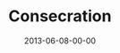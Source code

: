 ---
layout: message
category: message
series: "GoodSex"
title: "Consecration"
date: 2013-06-08-00-00
message_id: 790
audio: "http://s3.amazonaws.com/crossroads-media/messages/audio/goodsex_04.mp3"
audio-duration: "42:34"
program: "http://s3.amazonaws.com/crossroads-media/documents/06_08-09_13Program_LO.pdf"
description: "We'll be talking about God's redemptive plan for sex.
(This message contains adult content.)"
video: "http://s3.amazonaws.com/crossroads-media/messages/video/goodsex_04.mp4"
video-duration: "42:39"
yt-embed-url: "//www.youtube.com/embed/hDWQ-Ed6Qws"
video-image: "http://s3.amazonaws.com/crossroads-media/images/goodsex_04_still.jpg"
tag: 
 - tome
 - program
 - brian-tome
explicit: true
---
